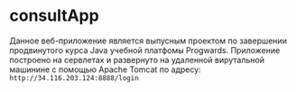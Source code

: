 # consultApp
Данное веб-приложение является выпусным проектом по завершении продвинутого курса Java учебной платфомы Progwards. Приложение построено на сервлетах и развернуто на удаленной вирутальной машинине с помощью Apache Tomcat по адресу:
`http://34.116.203.124:8888/login`
